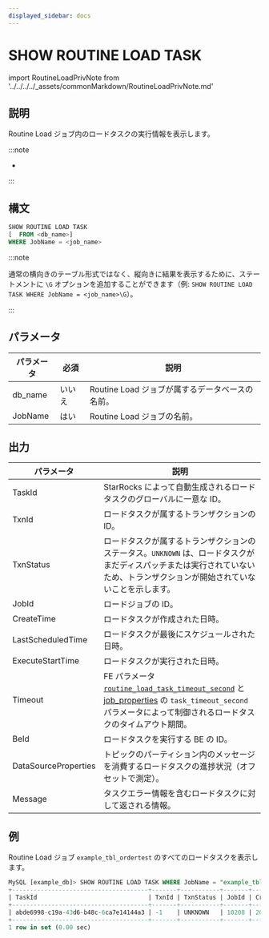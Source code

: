 ```yaml
---
displayed_sidebar: docs
---
```


# SHOW ROUTINE LOAD TASK

import RoutineLoadPrivNote from '../../../../_assets/commonMarkdown/RoutineLoadPrivNote.md'

## 説明

Routine Load ジョブ内のロードタスクの実行情報を表示します。

:::note

- <RoutineLoadPrivNote />

:::

## 構文

```SQL
SHOW ROUTINE LOAD TASK
[  FROM <db_name>]
WHERE JobName = <job_name>
```

:::note

通常の横向きのテーブル形式ではなく、縦向きに結果を表示するために、ステートメントに `\G` オプションを追加することができます（例: `SHOW ROUTINE LOAD TASK WHERE JobName = <job_name>\G`）。

:::

## パラメータ

| **パラメータ** | **必須** | **説明**                                             |
| ------------- | ------------ | ----------------------------------------------------------- |
| db_name       | いいえ           | Routine Load ジョブが属するデータベースの名前。 |
| JobName       | はい          | Routine Load ジョブの名前。                               |

## 出力

| **パラメータ**        | **説明**                                              |
| -------------------- | ------------------------------------------------------------ |
| TaskId               | StarRocks によって自動生成されるロードタスクのグローバルに一意な ID。 |
| TxnId                | ロードタスクが属するトランザクションの ID。        |
| TxnStatus            | ロードタスクが属するトランザクションのステータス。`UNKNOWN` は、ロードタスクがまだディスパッチまたは実行されていないため、トランザクションが開始されていないことを示します。 |
| JobId                | ロードジョブの ID。                                          |
| CreateTime           | ロードタスクが作成された日時。            |
| LastScheduledTime    | ロードタスクが最後にスケジュールされた日時。     |
| ExecuteStartTime     | ロードタスクが実行された日時。           |
| Timeout              | FE パラメータ [`routine_load_task_timeout_second`](../../../../administration/management/FE_configuration.md#routine_load_task_timeout_second) と [job_properties](./CREATE_ROUTINE_LO../../data-manipulation/CREATE_ROUTINE_LOAD.md) の `task_timeout_second` パラメータによって制御されるロードタスクのタイムアウト期間。 |
| BeId                 | ロードタスクを実行する BE の ID。                    |
| DataSourceProperties | トピックのパーティション内のメッセージを消費するロードタスクの進捗状況（オフセットで測定）。 |
| Message              | タスクエラー情報を含むロードタスクに対して返される情報。 |

## 例

Routine Load ジョブ `example_tbl_ordertest` のすべてのロードタスクを表示します。

```SQL
MySQL [example_db]> SHOW ROUTINE LOAD TASK WHERE JobName = "example_tbl_ordertest";  
+--------------------------------------+-------+-----------+-------+---------------------+---------------------+------------------+---------+------+------------------------------------+-----------------------------------------------------------------------------+
| TaskId                               | TxnId | TxnStatus | JobId | CreateTime          | LastScheduledTime   | ExecuteStartTime | Timeout | BeId | DataSourceProperties               | Message                                                                     |
+--------------------------------------+-------+-----------+-------+---------------------+---------------------+------------------+---------+------+------------------------------------+-----------------------------------------------------------------------------+
| abde6998-c19a-43d6-b48c-6ca7e14144a3 | -1    | UNKNOWN   | 10208 | 2023-12-22 12:46:10 | 2023-12-22 12:47:00 | NULL             | 60      | -1   | Progress:{"0":6},LatestOffset:null | there is no new data in kafka/pulsar, wait for 10 seconds to schedule again |
+--------------------------------------+-------+-----------+-------+---------------------+---------------------+------------------+---------+------+------------------------------------+-----------------------------------------------------------------------------+
1 row in set (0.00 sec)
```
